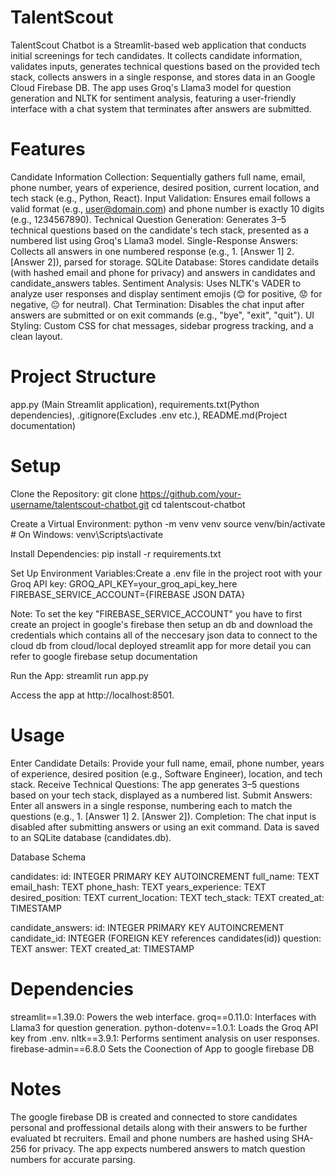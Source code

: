 # TalentScout
TalentScout Chatbot is a Streamlit-based web application that conducts initial screenings for tech candidates. It collects candidate information, validates inputs, generates technical questions based on the provided tech stack, collects answers in a single response, and stores data in an Google Cloud Firebase DB. The app uses Groq's Llama3 model for question generation and NLTK for sentiment analysis, featuring a user-friendly interface with a chat system that terminates after answers are submitted.

# Features

Candidate Information Collection: Sequentially gathers full name, email, phone number, years of experience, desired position, current location, and tech stack (e.g., Python, React).
Input Validation: Ensures email follows a valid format (e.g., user@domain.com) and phone number is exactly 10 digits (e.g., 1234567890).
Technical Question Generation: Generates 3–5 technical questions based on the candidate's tech stack, presented as a numbered list using Groq's Llama3 model.
Single-Response Answers: Collects all answers in one numbered response (e.g., 1. [Answer 1] 2. [Answer 2]), parsed for storage.
SQLite Database: Stores candidate details (with hashed email and phone for privacy) and answers in candidates and candidate_answers tables.
Sentiment Analysis: Uses NLTK's VADER to analyze user responses and display sentiment emojis (😊 for positive, 😟 for negative, 😐 for neutral).
Chat Termination: Disables the chat input after answers are submitted or on exit commands (e.g., "bye", "exit", "quit").
UI Styling: Custom CSS for chat messages, sidebar progress tracking, and a clean layout.

# Project Structure
 app.py (Main Streamlit application), requirements.txt(Python dependencies), .gitignore(Excludes .env etc.), README.md(Project documentation)

# Setup

Clone the Repository:
git clone https://github.com/your-username/talentscout-chatbot.git
cd talentscout-chatbot


Create a Virtual Environment:
python -m venv venv
source venv/bin/activate  # On Windows: venv\Scripts\activate


Install Dependencies:
pip install -r requirements.txt


Set Up Environment Variables:Create a .env file in the project root with your Groq API key:
GROQ_API_KEY=your_groq_api_key_here
FIREBASE_SERVICE_ACCOUNT={FIREBASE JSON DATA}

Note: To set the key "FIREBASE_SERVICE_ACCOUNT" you have to first create an project in google's firebase then setup an db and download the credentials which contains all of the neccesary json data to connect to 
the cloud db from cloud/local deployed streamlit app for more detail you can refer to google firebase setup documentation

Run the App:
streamlit run app.py

Access the app at http://localhost:8501.


# Usage

Enter Candidate Details: Provide your full name, email, phone number, years of experience, desired position (e.g., Software Engineer), location, and tech stack.
Receive Technical Questions: The app generates 3–5 questions based on your tech stack, displayed as a numbered list.
Submit Answers: Enter all answers in a single response, numbering each to match the questions (e.g., 1. [Answer 1] 2. [Answer 2]).
Completion: The chat input is disabled after submitting answers or using an exit command. Data is saved to an SQLite database (candidates.db).

Database Schema

candidates:
id: INTEGER PRIMARY KEY AUTOINCREMENT
full_name: TEXT
email_hash: TEXT
phone_hash: TEXT
years_experience: TEXT
desired_position: TEXT
current_location: TEXT
tech_stack: TEXT
created_at: TIMESTAMP


candidate_answers:
id: INTEGER PRIMARY KEY AUTOINCREMENT
candidate_id: INTEGER (FOREIGN KEY references candidates(id))
question: TEXT
answer: TEXT
created_at: TIMESTAMP



# Dependencies

streamlit==1.39.0: Powers the web interface.
groq==0.11.0: Interfaces with Llama3 for question generation.
python-dotenv==1.0.1: Loads the Groq API key from .env.
nltk==3.9.1: Performs sentiment analysis on user responses.
firebase-admin==6.8.0  Sets the Coonection of App to google firebase DB

# Notes

The google firebase DB is created and connected to store candidates personal and proffessional details along with their answers to be further evaluated bt recruiters.
Email and phone numbers are hashed using SHA-256 for privacy.
The app expects numbered answers to match question numbers for accurate parsing.
